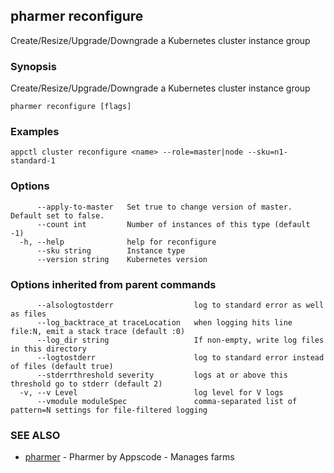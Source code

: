 ## pharmer reconfigure

Create/Resize/Upgrade/Downgrade a Kubernetes cluster instance group

### Synopsis


Create/Resize/Upgrade/Downgrade a Kubernetes cluster instance group

```
pharmer reconfigure [flags]
```

### Examples

```
appctl cluster reconfigure <name> --role=master|node --sku=n1-standard-1
```

### Options

```
      --apply-to-master   Set true to change version of master. Default set to false.
      --count int         Number of instances of this type (default -1)
  -h, --help              help for reconfigure
      --sku string        Instance type
      --version string    Kubernetes version
```

### Options inherited from parent commands

```
      --alsologtostderr                  log to standard error as well as files
      --log_backtrace_at traceLocation   when logging hits line file:N, emit a stack trace (default :0)
      --log_dir string                   If non-empty, write log files in this directory
      --logtostderr                      log to standard error instead of files (default true)
      --stderrthreshold severity         logs at or above this threshold go to stderr (default 2)
  -v, --v Level                          log level for V logs
      --vmodule moduleSpec               comma-separated list of pattern=N settings for file-filtered logging
```

### SEE ALSO
* [pharmer](pharmer.md)	 - Pharmer by Appscode - Manages farms

